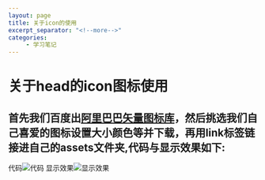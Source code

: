 ```yaml
---
layout: page
title: 关于icon的使用
excerpt_separator: "<!--more-->"
categories:
     - 学习笔记
---
```


<!--more-->

# 关于head的icon图标使用

## 首先我们百度出[阿里巴巴矢量图标库](https://www.iconfont.cn)，然后挑选我们自己喜爱的图标设置大小颜色等并下载，再用link标签链接进自己的assets文件夹,代码与显示效果如下:
代码![代码](https://gitee.com/ChowiLau/myfirstwarehouse/raw/gh-pages/assets/images/note/2019-07-02-icon.png)
显示效果![显示效果](https://gitee.com/ChowiLau/myfirstwarehouse/raw/gh-pages/assets/images/note/2019-07-02-icon_2.png)